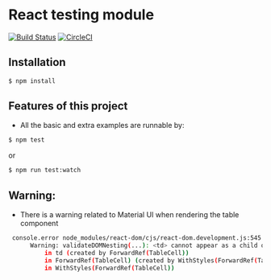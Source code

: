 # React testing module



[![Build Status](https://travis-ci.org/arananegra/react-testing-module.svg?branch=master)](https://travis-ci.org/arananegra/react-testing-module)
[![CircleCI](https://circleci.com/gh/arananegra/react-testing-module/tree/master.svg?style=svg)](https://circleci.com/gh/arananegra/react-testing-module/tree/master)

## Installation
```sh
$ npm install
```



## Features of this project

- All the basic and extra examples are runnable by:
```sh
$ npm test
```

or 

```sh
$ npm run test:watch
```

## Warning:

- There is a warning related to Material UI when rendering the table component

```sh
 console.error node_modules/react-dom/cjs/react-dom.development.js:545
      Warning: validateDOMNesting(...): <td> cannot appear as a child of <div>.
          in td (created by ForwardRef(TableCell))
          in ForwardRef(TableCell) (created by WithStyles(ForwardRef(TableCell)))
          in WithStyles(ForwardRef(TableCell))

```


